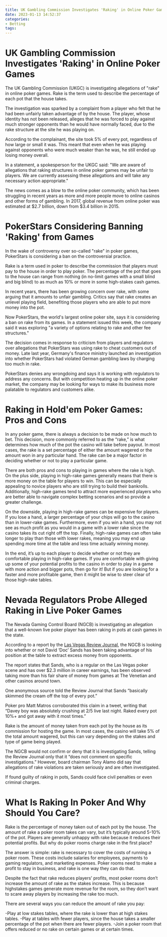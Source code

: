 ```yaml
---
title: UK Gambling Commission Investigates 'Raking' in Online Poker Games
date: 2023-01-13 14:52:37
categories:
- Betting
tags:
---
```



#  UK Gambling Commission Investigates 'Raking' in Online Poker Games

The UK Gambling Commission (UKGC) is investigating allegations of "rake" in online poker games. Rake is the term used to describe the percentage of each pot that the house takes.

The investigation was sparked by a complaint from a player who felt that he had been unfairly taken advantage of by the house. The player, whose identity has not been released, alleges that he was forced to play against much stronger opponents than he would have normally faced, due to the rake structure at the site he was playing on.

According to the complainant, the site took 5% of every pot, regardless of how large or small it was. This meant that even when he was playing against opponents who were much weaker than he was, he still ended up losing money overall.

In a statement, a spokesperson for the UKGC said: "We are aware of allegations that raking structures in online poker games may be unfair to players. We are currently assessing these allegations and will take any necessary action appropriate."

The news comes as a blow to the online poker community, which has been struggling in recent years as more and more people move to online casinos and other forms of gambling. In 2017, global revenue from online poker was estimated at $2.7 billion, down from $3.4 billion in 2015.

#  PokerStars Considering Banning 'Raking' from Games

In the wake of controversy over so-called "rake" in poker games, PokerStars is considering a ban on the controversial practice.

Rake is a term used in poker to describe the commission that players must pay to the house in order to play poker. The percentage of the pot that goes to the house can range from nothing (in no-limit games with a small blind and big blind) to as much as 10% or more in some high-stakes cash games.

In recent years, there has been growing concern over rake, with some arguing that it amounts to unfair gambling. Critics say that rake creates an unlevel playing field, benefiting those players who are able to put more money into the pot.

Now PokerStars, the world's largest online poker site, says it is considering a ban on rake from its games. In a statement issued this week, the company said it was exploring "a variety of options relating to rake and other fee structures."

The decision comes in response to criticism from players and regulators over allegations that PokerStars was using rake to cheat customers out of money. Late last year, Germany's finance ministry launched an investigation into whether PokerStars had violated German gambling laws by charging too much in rake.

PokerStars denies any wrongdoing and says it is working with regulators to address any concerns. But with competition heating up in the online poker market, the company may be looking for ways to make its business more palatable to regulators and customers alike.

#  Raking in Hold'em Poker Games: Pros and Cons

In any poker game, there is always a decision to be made on how much to bet. This decision, more commonly referred to as the “rake,” is what determines how much of the pot the casino will take before payout. In most cases, the rake is a set percentage of either the amount wagered or the amount won in any particular hand. The rake can be a major factor in deciding whether or not to play a particular game.

There are both pros and cons to playing in games where the rake is high. On the plus side, playing in high-rake games generally means that there is more money on the table for players to win. This can be especially appealing to novice players who are still trying to build their bankrolls. Additionally, high-rake games tend to attract more experienced players who are better able to navigate complex betting scenarios and so provide a greater challenge.

On the downside, playing in high-rake games can be expensive for players. If you lose a hand, a larger percentage of your chips will go to the casino than in lower-rake games. Furthermore, even if you win a hand, you may not see as much profit as you would in a game with a lower rake since the casino takes its cut right off the top. Finally, high-rake games can often take longer to play than those with lower rakes, meaning you may end up spending more time at the table and less time actually winning money.

In the end, it’s up to each player to decide whether or not they are comfortable playing in high-rake games. If you are comfortable with giving up some of your potential profits to the casino in order to play in a game with more action and bigger pots, then go for it! But if you are looking for a faster and more profitable game, then it might be wise to steer clear of those high-rake tables.

#  Nevada Regulators Probe Alleged Raking in Live Poker Games

The Nevada Gaming Control Board (NGCB) is investigating an allegation that a well-known live poker player has been raking in pots at cash games in the state.

According to a report by the <a href="http://www.reviewjournal.com/news/las-vegas/nevada-gaming-control-board-probes-alleged-rake-taking-live-poker-games">Las Vegas Review Journal</a>, the NGCB is looking into whether or not David ‘Doc’ Sands has been taking advantage of his position at the table to extract excess money from opponents.

The report states that Sands, who is a regular on the Las Vegas poker scene and has over $2.3 million in career earnings, has been observed taking more than his fair share of money from games at The Venetian and other casinos around town.

One anonymous source told the Review Journal that Sands “basically skimmed the cream off the top of every pot.”

Poker pro Matt Matros corroborated this claim in a tweet, writing that “Davey boy was absolutely crushing at 2/5 live last night. Raked every pot 10%+ and got away with it most times.”

Rake is the amount of money taken from each pot by the house as its commission for hosting the game. In most cases, the casino will take 5% of the total amount wagered, but this can vary depending on the stakes and type of game being played.

The NGCB would not confirm or deny that it is investigating Sands, telling the Review Journal only that it “does not comment on specific investigations.” However, board chairman Tony Alamo did say that allegations of rake violations are taken seriously and are often investigated.

If found guilty of raking in pots, Sands could face civil penalties or even criminal charges.

#  What Is Raking In Poker And Why Should You Care?

Rake is the percentage of money taken out of each pot by the house. The amount of rake a poker room takes can vary, but it’s typically around 5-10% of the pot. Players are generally unhappy with rake because it reduces their potential profits. But why do poker rooms charge rake in the first place?

The answer is simple: rake is necessary to cover the costs of running a poker room. These costs include salaries for employees, payments to gaming regulators, and marketing expenses. Poker rooms need to make a profit to stay in business, and rake is one way they can do that.

Despite the fact that rake reduces players’ profits, most poker rooms don’t increase the amount of rake as the stakes increase. This is because highstakes games generate more revenue for the room, so they don’t want to scare away players by increasing the rake too much.

There are several ways you can reduce the amount of rake you pay:

-Play at low stakes tables, where the rake is lower than at high stakes tables.
-Play at tables with fewer players, since the house takes a smaller percentage of the pot when there are fewer players.
-Join a poker room that offers reduced or no rake on certain games or at certain times.